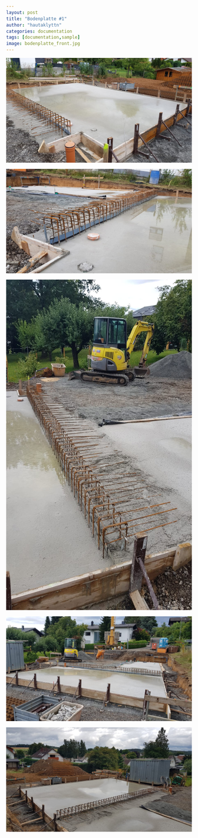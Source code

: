 ```yaml
---
layout: post
title: "Bodenplatte #1"
author: "hautaklyttn"
categories: documentation
tags: [documentation,sample]
image: bodenplatte_front.jpg
---
```


![(02)](../assets/img/15_08_2019_(2).jpg)

![(03)](../assets/img/15_08_2019_(3).jpg)

![(04)](../assets/img/15_08_2019_(4).jpg)

![(05)](../assets/img/15_08_2019_(5).jpg)

![(06)](../assets/img/15_08_2019_(6).jpg)
